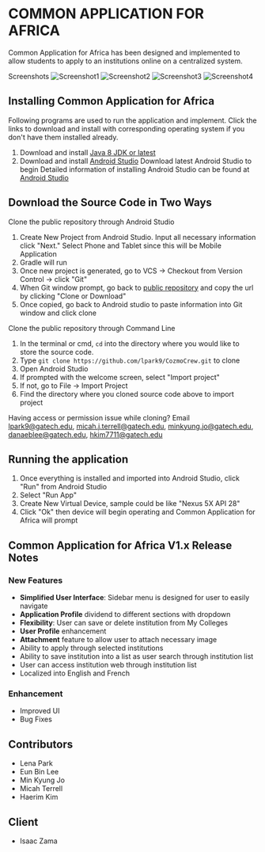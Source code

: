 # COMMON APPLICATION FOR AFRICA
Common Application for Africa has been designed and implemented to allow students to apply to an institutions online on a centralized system.

Screenshots
![Screenshot1](login.png)
![Screenshot2](list.png)
![Screenshot3](application.png)
![Screenshot4](application2.png)

## Installing Common Application for Africa
Following programs are used to run the application and implement. Click the links to download and install with corresponding operating system if you don't have them installed already.

1. Download and install [Java 8 JDK or latest](https://www.oracle.com/technetwork/java/javase/downloads/index.html)
2. Download and install [Android Studio](https://developer.android.com/studio/) Download latest Android Studio to begin
   Detailed information of installing Android Studio can be found at [Android Studio](https://developer.android.com/studio/)

## Download the Source Code in Two Ways

Clone the public repository through Android Studio
1. Create New Project from Android Studio. Input all necessary information click "Next." Select Phone and Tablet since this will be Mobile Application
2. Gradle will run
3. Once new project is generated, go to VCS -> Checkout from Version Control -> click "Git"
4. When Git window prompt, go back to [public repository](https://github.com/lpark9/CozmoCrew) and copy the url by clicking "Clone or Download"
5. Once copied, go back to Android studio to paste information into Git window and click clone

Clone the public repository through Command Line
1. In the terminal or cmd, `cd` into the directory where you would like to store the source code.
2. Type `git clone https://github.com/lpark9/CozmoCrew.git` to clone
3. Open Android Studio
  1. If prompted with the welcome screen, select "Import project"
  2. If not, go to File -> Import Project
4. Find the directory where you cloned source code above to import project

Having access or permission issue while cloning? Email lpark9@gatech.edu, micah.j.terrell@gatech.edu, minkyung.jo@gatech.edu, danaeblee@gatech.edu, hkim7711@gatech.edu

## Running the application
1. Once everything is installed and imported into Android Studio, click "Run" from Android Studio
2. Select "Run App"
3. Create New Virtual Device, sample could be like "Nexus 5X API 28"
4. Click "Ok" then device will begin operating and Common Application for Africa will prompt


## Common Application for Africa V1.x Release Notes
### New Features
* **Simplified User Interface**: Sidebar menu is designed for user to easily navigate
* **Application Profile** dividend to different sections with dropdown
* **Flexibility**: User can save or delete institution from My Colleges
* **User Profile** enhancement
* **Attachment** feature to allow user to attach necessary image
* Ability to apply through selected institutions
* Ability to save institution into a list as user search through institution list
* User can access institution web through institution list
* Localized into English and French

### Enhancement
* Improved UI
* Bug Fixes

## Contributors
* Lena Park
* Eun Bin Lee
* Min Kyung Jo
* Micah Terrell
* Haerim Kim

## Client
* Isaac Zama